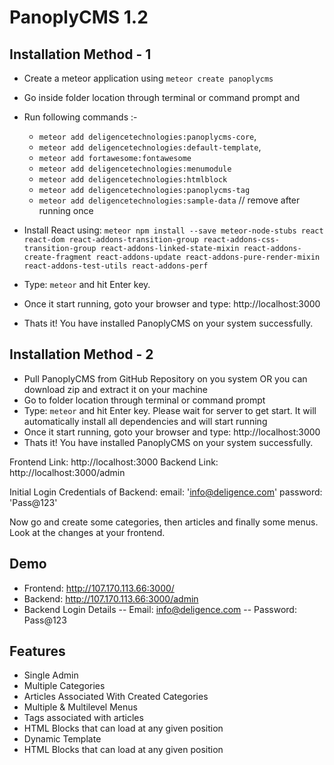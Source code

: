 # PanoplyCMS 1.2

## Installation Method - 1
- Create a meteor application using `meteor create panoplycms`
- Go inside folder location through terminal or command prompt and
- Run following commands :-
	* `meteor add deligencetechnologies:panoplycms-core`, 
	* `meteor add deligencetechnologies:default-template`,
	* `meteor add fortawesome:fontawesome`
	* `meteor add deligencetechnologies:menumodule`
	* `meteor add deligencetechnologies:htmlblock`
	* `meteor add deligencetechnologies:panoplycms-tag`
	* `meteor add deligencetechnologies:sample-data` // remove after running once
- Install React using: `meteor npm install --save meteor-node-stubs react react-dom react-addons-transition-group react-addons-css-transition-group react-addons-linked-state-mixin react-addons-create-fragment react-addons-update react-addons-pure-render-mixin react-addons-test-utils react-addons-perf`


- Type: `meteor` and hit Enter key.
- Once it start running, goto your browser and type: http://localhost:3000
- Thats it! You have installed PanoplyCMS on your system successfully.

## Installation Method - 2
- Pull PanoplyCMS from GitHub Repository on you system OR you can download zip and extract it on your machine
- Go to folder location through terminal or command prompt
- Type: `meteor` and hit Enter key. Please wait for server to get start. It will automatically install all dependencies and will start running
- Once it start running, goto your browser and type: http://localhost:3000
- Thats it! You have installed PanoplyCMS on your system successfully.

Frontend Link: http://localhost:3000
Backend Link: http://localhost:3000/admin

Initial Login Credentials of Backend:
    email: 'info@deligence.com'
    password: 'Pass@123'

Now go and create some categories, then articles and finally some menus. Look at the changes at your frontend.

## Demo
- Frontend: http://107.170.113.66:3000/
- Backend: http://107.170.113.66:3000/admin
- Backend Login Details
	-- Email: info@deligence.com
	-- Password: Pass@123

## Features
- Single Admin
- Multiple Categories
- Articles Associated With Created Categories
- Multiple & Multilevel Menus
- Tags associated with articles
- HTML Blocks that can load at any given position
- Dynamic Template
- HTML Blocks that can load at any given position
